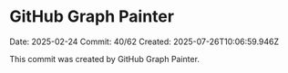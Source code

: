 # GitHub Graph Painter

Date: 2025-02-24
Commit: 40/62
Created: 2025-07-26T10:06:59.946Z

This commit was created by GitHub Graph Painter.
